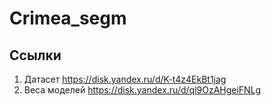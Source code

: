 # Crimea_segm

## Ссылки
1) Датасет https://disk.yandex.ru/d/K-t4z4EkBt1jag
2) Веса моделей https://disk.yandex.ru/d/ql9OzAHgeiFNLg
